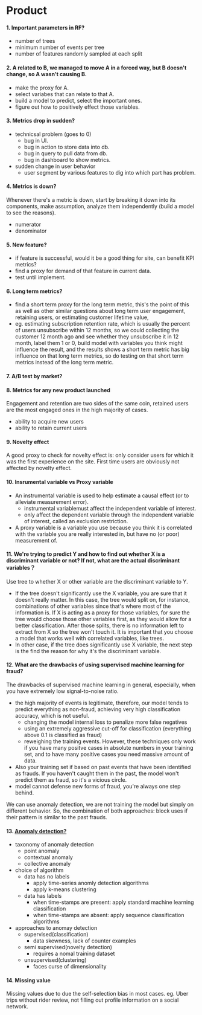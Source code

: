 # Product
#### 1. Important parameters in RF?
- number of trees
- minimum number of events per tree
- number of features randomly sampled at each split

#### 2. A related to B, we managed to move A in a forced way, but B doesn't change, so A wasn't causing B.
- make the proxy for A.
- select variabes that can relate to that A.
- build a model to predict, select the important ones.
- figure out how to positively effect those variables.

#### 3. Metrics drop in sudden?
- technicsal problem (goes to 0)
  - bug in UI.
  - bug in action to store data into db.
  - bug in query to pull data from db.
  - bug in dashboard to show metrics.
- sudden change in user behavior
  - user segment by various features to dig into which part has problem.
  
#### 4. Metrics is down?
Whenever there's a metric is down, start by breaking it down into its components, make assumption, analyze them independently (build a model to see the reasons).
- numerator
- denominator

#### 5. New feature?
- if feature is successful, would it be a good thing for site, can benefit KPI metrics?
- find a proxy for demand of that feature in current data.
- test until implement.

#### 6. Long term metrics?
- find a short term proxy for the long term metric, this's the point of this as well as other similar questions about long term user engagement, retaining users, or estimating customer lifetime value, 
- eg. estimating subscription retention rate, which is usually the percent of users unsubscribe within 12 months, so we could collecting the customer 12 month ago and see whether they unsubscribe it in 12 month, label them 1 or 0, build model with variables you think might influence the result, and the results shows a short term metric has big influence on that long term metrics, so do testing on that short term metrics instead of the long term metric.

#### 7. A/B test by market?

#### 8. Metrics for any new product launched
Engagement and retention are two sides of the same coin, retained users are the most engaged ones in the high majority of
cases.
- ability to acquire new users
- ability to retain current users

#### 9. Novelty effect
A good proxy to check for novelty effect is: only consider users for which it was the first experience on the site. First time users are obviously not affected by novelty effect.

#### 10. Insrumental variable vs Proxy variable
- An instrumental variable is used to help estimate a causal effect (or to alleviate measurement error). 
  - instrumental variablemust affect the independent variable of interest.
  - only affect the dependent variable through the independent variable of interest, called an exclusion restriction.
- A proxy variable is a variable you use because you think it is correlated with the variable you are really interested in, but have no (or poor) measurement of.

#### 11. We're trying to predict Y and how to find out whether X is a discriminant variable or not? If not, what are the actual discriminant variables？
Use tree to whether X or other variable are the discriminant variable to Y. 
- If the tree doesn't significantly use the X variable, you are sure that it doesn't really matter. In this
case, the tree would split on, for instance, combinations of other variables since that's where most of the
information is. If X is acting as a proxy for those variables, for sure the tree would choose those other
variables first, as they would allow for a better classification. After those splits, there is no information left to
extract from X so the tree won't touch it. It is important that you choose a model that works well with
correlated variables, like trees.
- In other case, if the tree does significantly use X variable, the next step is the find the reason for why it's the discriminant variable.

#### 12. What are the drawbacks of using supervised machine learning for fraud?
The drawbacks of supervised machine learning in general, especially, when you have extremely low signal-to-noise ratio.
- the high majority of events is legitimate, therefore, our model tends to predict everything as non-fraud, achieving very high classification accuracy, which is not useful.
  - changing the model internal loss to penalize more false negatives
  - using an extremely aggressive cut-off for classification (everything above 0.1 is classified as fraud)
  - reweighing the training events.
However, these techniques only work if you have many positve cases in absolute numbers in your training set, and to have many positive cases you need massive amount of data. 
- Also your training set if based on past events that have been identified as frauds. If you haven't caught them in the past, the model won't predict them as fraud, so it's a vicious circle.
- model cannot defense new forms of fraud, you're always one step behind.

We can use anomaly detection, we are not training the model but simply on different behavior.
So, the combination of both approaches: block uses if their pattern is similar to the past frauds.

#### 13. [Anomaly detection?](https://www.slideshare.net/streamanalytix/anomaly-detection-real-world-scenarios-approaches-and-live-implementation)
- taxonomy of anomaly detection
  - point anomaly
  - contextual anomaly
  - collective anomaly
- choice of algorithm
  - data has no labels
    - apply time-series anomly detection algorithms
    - apply k-means clustering
  - data has labels
    - when time-stamps are present: apply standard machine learning classification
    - when time-stamps are absent: apply sequence classification algorithms
- approaches to anomay detection
  - supervised(classification)
    - data skewness, lack of counter examples
  - semi supervised(novelty detection)
    - requires a nomal training dataset
  - unsupervised(clustering)
    - faces curse of dimensionality

#### 14. Missing value 
Missing values due to due the self-selection bias in most cases. 
eg. Uber trips without rider review, not filling out profile information on a social network.
